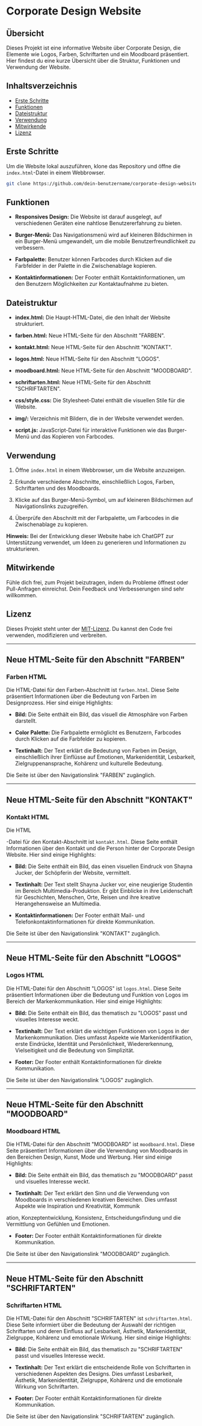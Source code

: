 # Corporate Design Website

## Übersicht

Dieses Projekt ist eine informative Website über Corporate Design, die Elemente wie Logos, Farben, Schriftarten und ein Moodboard präsentiert. Hier findest du eine kurze Übersicht über die Struktur, Funktionen und Verwendung der Website.

## Inhaltsverzeichnis

- [Erste Schritte](#erste-schritte)
- [Funktionen](#funktionen)
- [Dateistruktur](#dateistruktur)
- [Verwendung](#verwendung)
- [Mitwirkende](#mitwirkende)
- [Lizenz](#lizenz)

## Erste Schritte

Um die Website lokal auszuführen, klone das Repository und öffne die `index.html`-Datei in einem Webbrowser.

```bash
git clone https://github.com/dein-benutzername/corporate-design-website.git
```

## Funktionen

- **Responsives Design:** Die Website ist darauf ausgelegt, auf verschiedenen Geräten eine nahtlose Benutzererfahrung zu bieten.

- **Burger-Menü:** Das Navigationsmenü wird auf kleineren Bildschirmen in ein Burger-Menü umgewandelt, um die mobile Benutzerfreundlichkeit zu verbessern.

- **Farbpalette:** Benutzer können Farbcodes durch Klicken auf die Farbfelder in der Palette in die Zwischenablage kopieren.

- **Kontaktinformationen:** Der Footer enthält Kontaktinformationen, um den Benutzern Möglichkeiten zur Kontaktaufnahme zu bieten.

## Dateistruktur

- **index.html:** Die Haupt-HTML-Datei, die den Inhalt der Website strukturiert.

- **farben.html:** Neue HTML-Seite für den Abschnitt "FARBEN".

- **kontakt.html:** Neue HTML-Seite für den Abschnitt "KONTAKT".

- **logos.html:** Neue HTML-Seite für den Abschnitt "LOGOS".

- **moodboard.html:** Neue HTML-Seite für den Abschnitt "MOODBOARD".

- **schriftarten.html:** Neue HTML-Seite für den Abschnitt "SCHRIFTARTEN".

- **css/style.css:** Die Stylesheet-Datei enthält die visuellen Stile für die Website.

- **img/:** Verzeichnis mit Bildern, die in der Website verwendet werden.

- **script.js:** JavaScript-Datei für interaktive Funktionen wie das Burger-Menü und das Kopieren von Farbcodes.

## Verwendung

1. Öffne `index.html` in einem Webbrowser, um die Website anzuzeigen.

2. Erkunde verschiedene Abschnitte, einschließlich Logos, Farben, Schriftarten und des Moodboards.

3. Klicke auf das Burger-Menü-Symbol, um auf kleineren Bildschirmen auf Navigationslinks zuzugreifen.

4. Überprüfe den Abschnitt mit der Farbpalette, um Farbcodes in die Zwischenablage zu kopieren.

**Hinweis:** Bei der Entwicklung dieser Website habe ich ChatGPT zur Unterstützung verwendet, um Ideen zu generieren und Informationen zu strukturieren.

## Mitwirkende

Fühle dich frei, zum Projekt beizutragen, indem du Probleme öffnest oder Pull-Anfragen einreichst. Dein Feedback und Verbesserungen sind sehr willkommen.

## Lizenz

Dieses Projekt steht unter der [MIT-Lizenz](LICENSE). Du kannst den Code frei verwenden, modifizieren und verbreiten.

---

## Neue HTML-Seite für den Abschnitt "FARBEN"

### Farben HTML

Die HTML-Datei für den Farben-Abschnitt ist `farben.html`. Diese Seite präsentiert Informationen über die Bedeutung von Farben im Designprozess. Hier sind einige Highlights:

- **Bild:** Die Seite enthält ein Bild, das visuell die Atmosphäre von Farben darstellt.

- **Color Palette:** Die Farbpalette ermöglicht es Benutzern, Farbcodes durch Klicken auf die Farbfelder zu kopieren.

- **Textinhalt:** Der Text erklärt die Bedeutung von Farben im Design, einschließlich ihrer Einflüsse auf Emotionen, Markenidentität, Lesbarkeit, Zielgruppenansprache, Kohärenz und kulturelle Bedeutung.

Die Seite ist über den Navigationslink "FARBEN" zugänglich.

---

## Neue HTML-Seite für den Abschnitt "KONTAKT"

### Kontakt HTML

Die HTML

-Datei für den Kontakt-Abschnitt ist `kontakt.html`. Diese Seite enthält Informationen über den Kontakt und die Person hinter der Corporate Design Website. Hier sind einige Highlights:

- **Bild:** Die Seite enthält ein Bild, das einen visuellen Eindruck von Shayna Jucker, der Schöpferin der Website, vermittelt.

- **Textinhalt:** Der Text stellt Shayna Jucker vor, eine neugierige Studentin im Bereich Multimedia-Produktion. Er gibt Einblicke in ihre Leidenschaft für Geschichten, Menschen, Orte, Reisen und ihre kreative Herangehensweise an Multimedia.

- **Kontaktinformationen:** Der Footer enthält Mail- und Telefonkontaktinformationen für direkte Kommunikation.

Die Seite ist über den Navigationslink "KONTAKT" zugänglich.

---

## Neue HTML-Seite für den Abschnitt "LOGOS"

### Logos HTML

Die HTML-Datei für den Abschnitt "LOGOS" ist `logos.html`. Diese Seite präsentiert Informationen über die Bedeutung und Funktion von Logos im Bereich der Markenkommunikation. Hier sind einige Highlights:

- **Bild:** Die Seite enthält ein Bild, das thematisch zu "LOGOS" passt und visuelles Interesse weckt.

- **Textinhalt:** Der Text erklärt die wichtigen Funktionen von Logos in der Markenkommunikation. Dies umfasst Aspekte wie Markenidentifikation, erste Eindrücke, Identität und Persönlichkeit, Wiedererkennung, Vielseitigkeit und die Bedeutung von Simplizität.

- **Footer:** Der Footer enthält Kontaktinformationen für direkte Kommunikation.

Die Seite ist über den Navigationslink "LOGOS" zugänglich.

---

## Neue HTML-Seite für den Abschnitt "MOODBOARD"

### Moodboard HTML

Die HTML-Datei für den Abschnitt "MOODBOARD" ist `moodboard.html`. Diese Seite präsentiert Informationen über die Verwendung von Moodboards in den Bereichen Design, Kunst, Mode und Werbung. Hier sind einige Highlights:

- **Bild:** Die Seite enthält ein Bild, das thematisch zu "MOODBOARD" passt und visuelles Interesse weckt.

- **Textinhalt:** Der Text erklärt den Sinn und die Verwendung von Moodboards in verschiedenen kreativen Bereichen. Dies umfasst Aspekte wie Inspiration und Kreativität, Kommunik

ation, Konzeptentwicklung, Konsistenz, Entscheidungsfindung und die Vermittlung von Gefühlen und Emotionen.

- **Footer:** Der Footer enthält Kontaktinformationen für direkte Kommunikation.

Die Seite ist über den Navigationslink "MOODBOARD" zugänglich.

---

## Neue HTML-Seite für den Abschnitt "SCHRIFTARTEN"

### Schriftarten HTML

Die HTML-Datei für den Abschnitt "SCHRIFTARTEN" ist `schriftarten.html`. Diese Seite informiert über die Bedeutung der Auswahl der richtigen Schriftarten und deren Einfluss auf Lesbarkeit, Ästhetik, Markenidentität, Zielgruppe, Kohärenz und emotionale Wirkung. Hier sind einige Highlights:

- **Bild:** Die Seite enthält ein Bild, das thematisch zu "SCHRIFTARTEN" passt und visuelles Interesse weckt.

- **Textinhalt:** Der Text erklärt die entscheidende Rolle von Schriftarten in verschiedenen Aspekten des Designs. Dies umfasst Lesbarkeit, Ästhetik, Markenidentität, Zielgruppe, Kohärenz und die emotionale Wirkung von Schriftarten.

- **Footer:** Der Footer enthält Kontaktinformationen für direkte Kommunikation.

Die Seite ist über den Navigationslink "SCHRIFTARTEN" zugänglich.